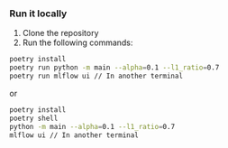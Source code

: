 ### Run it locally

1. Clone the repository
2. Run the following commands:

```bash
poetry install
poetry run python -m main --alpha=0.1 --l1_ratio=0.7
poetry run mlflow ui // In another terminal
```

or

```bash
poetry install
poetry shell
python -m main --alpha=0.1 --l1_ratio=0.7
mlflow ui // In another terminal
```

